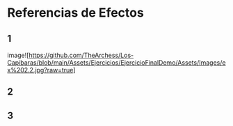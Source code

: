 # Referencias de Efectos

## 1
image![https://github.com/TheArchess/Los-Capibaras/blob/main/Assets/Ejercicios/EjercicioFinalDemo/Assets/Images/ex%202.2.jpg?raw=true]
## 2

## 3
